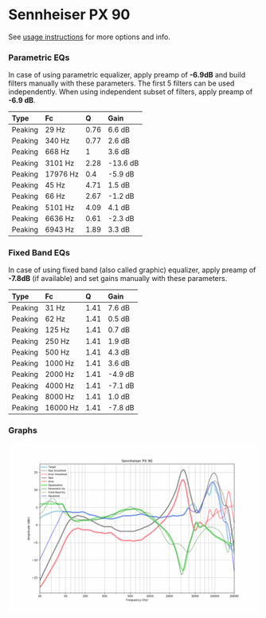 # Sennheiser PX 90
See [usage instructions](https://github.com/jaakkopasanen/AutoEq#usage) for more options and info.

### Parametric EQs
In case of using parametric equalizer, apply preamp of **-6.9dB** and build filters manually
with these parameters. The first 5 filters can be used independently.
When using independent subset of filters, apply preamp of **-6.9 dB**.

| Type    | Fc       |    Q | Gain     |
|:--------|:---------|:-----|:---------|
| Peaking | 29 Hz    | 0.76 | 6.6 dB   |
| Peaking | 340 Hz   | 0.77 | 2.6 dB   |
| Peaking | 668 Hz   | 1    | 3.6 dB   |
| Peaking | 3101 Hz  | 2.28 | -13.6 dB |
| Peaking | 17976 Hz | 0.4  | -5.9 dB  |
| Peaking | 45 Hz    | 4.71 | 1.5 dB   |
| Peaking | 66 Hz    | 2.67 | -1.2 dB  |
| Peaking | 5101 Hz  | 4.09 | 4.1 dB   |
| Peaking | 6636 Hz  | 0.61 | -2.3 dB  |
| Peaking | 6943 Hz  | 1.89 | 3.3 dB   |

### Fixed Band EQs
In case of using fixed band (also called graphic) equalizer, apply preamp of **-7.8dB**
(if available) and set gains manually with these parameters.

| Type    | Fc       |    Q | Gain    |
|:--------|:---------|:-----|:--------|
| Peaking | 31 Hz    | 1.41 | 7.6 dB  |
| Peaking | 62 Hz    | 1.41 | 0.5 dB  |
| Peaking | 125 Hz   | 1.41 | 0.7 dB  |
| Peaking | 250 Hz   | 1.41 | 1.9 dB  |
| Peaking | 500 Hz   | 1.41 | 4.3 dB  |
| Peaking | 1000 Hz  | 1.41 | 3.6 dB  |
| Peaking | 2000 Hz  | 1.41 | -4.9 dB |
| Peaking | 4000 Hz  | 1.41 | -7.1 dB |
| Peaking | 8000 Hz  | 1.41 | 1.0 dB  |
| Peaking | 16000 Hz | 1.41 | -7.8 dB |

### Graphs
![](./Sennheiser%20PX%2090.png)